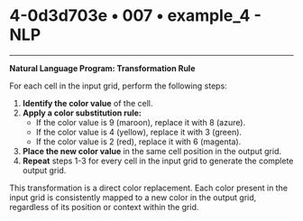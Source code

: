# 4-0d3d703e • 007 • example_4 - NLP

---
**Natural Language Program: Transformation Rule**

For each cell in the input grid, perform the following steps:

1. **Identify the color value** of the cell.
2. **Apply a color substitution rule:**
   - If the color value is 9 (maroon), replace it with 8 (azure).
   - If the color value is 4 (yellow), replace it with 3 (green).
   - If the color value is 2 (red), replace it with 6 (magenta).
3. **Place the new color value** in the same cell position in the output grid.
4. **Repeat** steps 1-3 for every cell in the input grid to generate the complete output grid.

This transformation is a direct color replacement.  Each color present in the input grid is consistently mapped to a new color in the output grid, regardless of its position or context within the grid.
